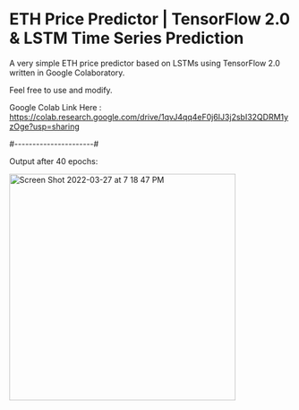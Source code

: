 # ETH Price Predictor | TensorFlow 2.0 & LSTM Time Series Prediction

A very simple ETH price predictor based on LSTMs using TensorFlow 2.0 written in Google Colaboratory.

Feel free to use and modify.

Google Colab Link Here : https://colab.research.google.com/drive/1qvJ4qq4eF0j6IJ3j2sbI32QDRM1yzOge?usp=sharing

#----------------------#

Output after 40 epochs: 

<img width="404" alt="Screen Shot 2022-03-27 at 7 18 47 PM" src="https://user-images.githubusercontent.com/85031672/160305516-a08daac6-5aaf-4ba9-b3ae-20f311fafddf.png">
